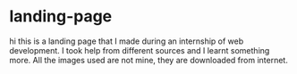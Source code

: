 # landing-page
hi this is a landing page that I made during an internship of web development.
I took help from different sources and I learnt something more.
All the images used are not mine, they are downloaded from internet.
